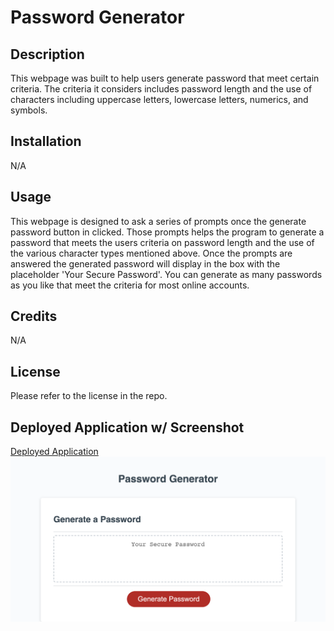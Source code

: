 # Password Generator

## Description

This webpage was built to help users generate password that meet certain criteria. The criteria it considers includes password length and the use of characters including uppercase letters, lowercase letters, numerics, and symbols. 

## Installation

N/A

## Usage

This webpage is designed to ask a series of prompts once the generate password button in clicked. Those prompts helps the program to generate a password that meets the users criteria on password length and the use of the various character types mentioned above. Once the prompts are answered the generated password will display in the box with the placeholder 'Your Secure Password'. You can generate as many passwords as you like that meet the criteria for most online accounts. 

## Credits

N/A

## License

Please refer to the license in the repo.

## Deployed Application w/ Screenshot
[Deployed Application](https://pbullock08.github.io/password-generator/)
![image](./assets/images/deployed-app.png)
